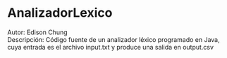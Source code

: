 # AnalizadorLexico
Autor: Edison Chung  
Descripción: Código fuente de un analizador léxico programado en Java, cuya entrada es el archivo input.txt y produce una salida en output.csv
